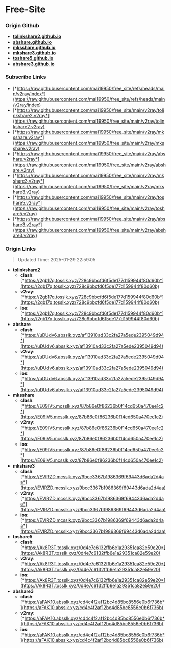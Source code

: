# Free-Site

### Origin Github

- [**tolinkshare2.github.io**](https://github.com/tolinkshare2/tolinkshare2.github.io)
- [**abshare.github.io**](https://github.com/abshare/abshare.github.io)
- [**mksshare.github.io**](https://github.com/mksshare/mksshare.github.io)
- [**mkshare3.github.io**](https://github.com/mkshare3/mkshare3.github.io)
- [**toshare5.github.io**](https://github.com/toshare5/toshare5.github.io)
- [**abshare3.github.io**](https://github.com/abshare3/abshare3.github.io)

### Subscribe Links

- [*https://raw.githubusercontent.com/mai19950/free_site/refs/heads/main/v2ray/index*](https://raw.githubusercontent.com/mai19950/free_site/refs/heads/main/v2ray/index)
- [*https://raw.githubusercontent.com/mai19950/free_site/main/v2ray/tolinkshare2.v2ray*](https://raw.githubusercontent.com/mai19950/free_site/main/v2ray/tolinkshare2.v2ray)
- [*https://raw.githubusercontent.com/mai19950/free_site/main/v2ray/mksshare.v2ray*](https://raw.githubusercontent.com/mai19950/free_site/main/v2ray/mksshare.v2ray)
- [*https://raw.githubusercontent.com/mai19950/free_site/main/v2ray/abshare.v2ray*](https://raw.githubusercontent.com/mai19950/free_site/main/v2ray/abshare.v2ray)
- [*https://raw.githubusercontent.com/mai19950/free_site/main/v2ray/mkshare3.v2ray*](https://raw.githubusercontent.com/mai19950/free_site/main/v2ray/mkshare3.v2ray)
- [*https://raw.githubusercontent.com/mai19950/free_site/main/v2ray/toshare5.v2ray*](https://raw.githubusercontent.com/mai19950/free_site/main/v2ray/toshare5.v2ray)
- [*https://raw.githubusercontent.com/mai19950/free_site/main/v2ray/abshare3.v2ray*](https://raw.githubusercontent.com/mai19950/free_site/main/v2ray/abshare3.v2ray)

### Origin Links

> Updated Time: 2025-01-29 22:59:05

- **tolinkshare2**
  - **clash**: [*https://2gb17q.tosslk.xyz/728c9bbcfd6f5de177d159944f80d60b*](https://2gb17q.tosslk.xyz/728c9bbcfd6f5de177d159944f80d60b)
  - **v2ray**: [*https://2gb17q.tosslk.xyz/728c9bbcfd6f5de177d159944f80d60b*](https://2gb17q.tosslk.xyz/728c9bbcfd6f5de177d159944f80d60b)
  - **ios**: [*https://2gb17q.tosslk.xyz/728c9bbcfd6f5de177d159944f80d60b*](https://2gb17q.tosslk.xyz/728c9bbcfd6f5de177d159944f80d60b)
- **abshare**
  - **clash**: [*https://uDUdv6.absslk.xyz/af13910ad33c2fa27a5ede2395049d94*](https://uDUdv6.absslk.xyz/af13910ad33c2fa27a5ede2395049d94)
  - **v2ray**: [*https://uDUdv6.absslk.xyz/af13910ad33c2fa27a5ede2395049d94*](https://uDUdv6.absslk.xyz/af13910ad33c2fa27a5ede2395049d94)
  - **ios**: [*https://uDUdv6.absslk.xyz/af13910ad33c2fa27a5ede2395049d94*](https://uDUdv6.absslk.xyz/af13910ad33c2fa27a5ede2395049d94)
- **mksshare**
  - **clash**: [*https://E09IV5.mcsslk.xyz/87b86e0f86236b0f14cd650a470ee1c2*](https://E09IV5.mcsslk.xyz/87b86e0f86236b0f14cd650a470ee1c2)
  - **v2ray**: [*https://E09IV5.mcsslk.xyz/87b86e0f86236b0f14cd650a470ee1c2*](https://E09IV5.mcsslk.xyz/87b86e0f86236b0f14cd650a470ee1c2)
  - **ios**: [*https://E09IV5.mcsslk.xyz/87b86e0f86236b0f14cd650a470ee1c2*](https://E09IV5.mcsslk.xyz/87b86e0f86236b0f14cd650a470ee1c2)
- **mkshare3**
  - **clash**: [*https://EVIRZD.mcsslk.xyz/9bcc3367b1986369f69443d6ada2d4aa*](https://EVIRZD.mcsslk.xyz/9bcc3367b1986369f69443d6ada2d4aa)
  - **v2ray**: [*https://EVIRZD.mcsslk.xyz/9bcc3367b1986369f69443d6ada2d4aa*](https://EVIRZD.mcsslk.xyz/9bcc3367b1986369f69443d6ada2d4aa)
  - **ios**: [*https://EVIRZD.mcsslk.xyz/9bcc3367b1986369f69443d6ada2d4aa*](https://EVIRZD.mcsslk.xyz/9bcc3367b1986369f69443d6ada2d4aa)
- **toshare5**
  - **clash**: [*https://Ak8R3T.tosslk.xyz/0d4e7c6132ffb6e1a29351ca82e59e20*](https://Ak8R3T.tosslk.xyz/0d4e7c6132ffb6e1a29351ca82e59e20)
  - **v2ray**: [*https://Ak8R3T.tosslk.xyz/0d4e7c6132ffb6e1a29351ca82e59e20*](https://Ak8R3T.tosslk.xyz/0d4e7c6132ffb6e1a29351ca82e59e20)
  - **ios**: [*https://Ak8R3T.tosslk.xyz/0d4e7c6132ffb6e1a29351ca82e59e20*](https://Ak8R3T.tosslk.xyz/0d4e7c6132ffb6e1a29351ca82e59e20)
- **abshare3**
  - **clash**: [*https://aFAK10.absslk.xyz/cd4c4f2af12bc4d85bc8556e0b6f736b*](https://aFAK10.absslk.xyz/cd4c4f2af12bc4d85bc8556e0b6f736b)
  - **v2ray**: [*https://aFAK10.absslk.xyz/cd4c4f2af12bc4d85bc8556e0b6f736b*](https://aFAK10.absslk.xyz/cd4c4f2af12bc4d85bc8556e0b6f736b)
  - **ios**: [*https://aFAK10.absslk.xyz/cd4c4f2af12bc4d85bc8556e0b6f736b*](https://aFAK10.absslk.xyz/cd4c4f2af12bc4d85bc8556e0b6f736b)

